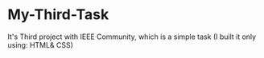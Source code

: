 # My-Third-Task
It's Third project with IEEE Community, which is a simple task (I built it only using: HTML&amp; CSS)
